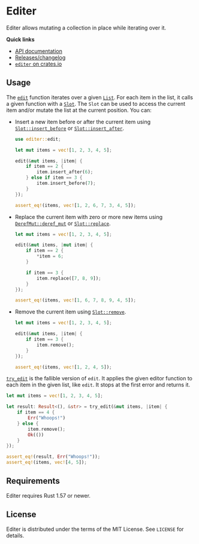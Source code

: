 # Editer

Editer allows mutating a collection in place while iterating over it.

**Quick links**

* [API documentation](https://docs.rs/editer)
* [Releases/changelog](https://github.com/georgeclaghorn/editer/releases)
* [`editer` on crates.io](https://crates.io/crates/editer)

## Usage

The [`edit`] function iterates over a given [`List`]. For each item in the list, it calls a given
function with a [`Slot`]. The `Slot` can be used to access the current item and/or mutate the list
at the current position. You can:

* Insert a new item before or after the current item using [`Slot::insert_before`] or
  [`Slot::insert_after`].

  ```rust
  use editer::edit;

  let mut items = vec![1, 2, 3, 4, 5];

  edit(&mut items, |item| {
      if item == 2 {
          item.insert_after(6);
      } else if item == 3 {
          item.insert_before(7);
      }
  });

  assert_eq!(items, vec![1, 2, 6, 7, 3, 4, 5]);
  ```

* Replace the current item with zero or more new items using [`DerefMut::deref_mut`] or
  [`Slot::replace`].

  ```rust
  let mut items = vec![1, 2, 3, 4, 5];

  edit(&mut items, |mut item| {
      if item == 2 {
          *item = 6;
      }

      if item == 3 {
          item.replace([7, 8, 9]);
      }
  });

  assert_eq!(items, vec![1, 6, 7, 8, 9, 4, 5]);
  ```

* Remove the current item using [`Slot::remove`].

  ```rust
  let mut items = vec![1, 2, 3, 4, 5];

  edit(&mut items, |item| {
      if item == 3 {
          item.remove();
      }
  });

  assert_eq!(items, vec![1, 2, 4, 5]);
  ```

[`try_edit`] is the fallible version of `edit`. It applies the given editor function to each item
in the given list, like `edit`. It stops at the first error and returns it.

```rust
let mut items = vec![1, 2, 3, 4, 5];

let result: Result<(), &str> = try_edit(&mut items, |item| {
    if item == 4 {
        Err("Whoops!")
    } else {
        item.remove();
        Ok(())
    }
});

assert_eq!(result, Err("Whoops!"));
assert_eq!(items, vec![4, 5]);
```

[`edit`]: https://docs.rs/editer/latest/editer/fn.edit.html
[`try_edit`]: https://docs.rs/editer/latest/editer/fn.try_edit.html
[`List`]: https://docs.rs/editer/latest/editer/trait.List.html
[`Slot`]: https://docs.rs/editer/latest/editer/slot/struct.Slot.html
[`Slot::insert_before`]: https://docs.rs/editer/latest/editer/slot/struct.Slot.html#method.insert_before
[`Slot::insert_after`]: https://docs.rs/editer/latest/editer/slot/struct.Slot.html#method.insert_after
[`Slot::replace`]: https://docs.rs/editer/latest/editer/slot/struct.Slot.html#method.replace
[`Slot::remove`]: https://docs.rs/editer/latest/editer/slot/struct.Slot.html#method.remove
[`DerefMut::deref_mut`]: https://doc.rust-lang.org/core/ops/trait.DerefMut.html#tymethod.deref_mut

## Requirements

Editer requires Rust 1.57 or newer.

## License

Editer is distributed under the terms of the MIT License. See `LICENSE` for details.
